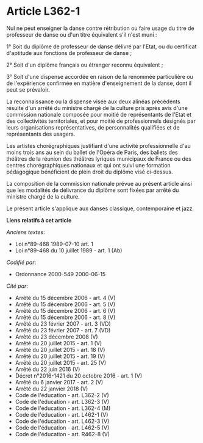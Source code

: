 # Article L362-1

Nul ne peut enseigner la danse contre rétribution ou faire usage du titre de professeur de danse ou d'un titre équivalent
s'il n'est muni :

1° Soit du diplôme de professeur de danse délivré par l'Etat, ou du certificat d'aptitude aux fonctions de professeur de
danse ;

2° Soit d'un diplôme français ou étranger reconnu équivalent ;

3° Soit d'une dispense accordée en raison de la renommée particulière ou de l'expérience confirmée en matière d'enseignement
de la danse, dont il peut se prévaloir.

La reconnaissance ou la dispense visée aux deux alinéas précédents résulte d'un arrêté du ministre chargé de la culture pris
après avis d'une commission nationale composée pour moitié de représentants de l'Etat et des collectivités territoriales, et
pour moitié de professionnels désignés par leurs organisations représentatives, de personnalités qualifiées et de
représentants des usagers.

Les artistes chorégraphiques justifiant d'une activité professionnelle d'au moins trois ans au sein du ballet de l'Opéra de
Paris, des ballets des théâtres de la réunion des théâtres lyriques municipaux de France ou des centres chorégraphiques
nationaux et qui ont suivi une formation pédagogique bénéficient de plein droit du diplôme visé ci-dessus.

La composition de la commission nationale prévue au présent article ainsi que les modalités de délivrance du diplôme sont
fixées par arrêté du ministre chargé de la culture.

Le présent article s'applique aux danses classique, contemporaine et jazz.

**Liens relatifs à cet article**

_Anciens textes_:

  - Loi n°89-468 1989-07-10 art. 1
  - Loi n°89-468 du 10 juillet 1989 - art. 1 (Ab)

_Codifié par_:

  - Ordonnance 2000-549 2000-06-15

_Cité par_:

  - Arrêté du 15 décembre 2006 - art. 4 (V)
  - Arrêté du 15 décembre 2006 - art. 5 (V)
  - Arrêté du 15 décembre 2006 - art. 6 (V)
  - Arrêté du 15 décembre 2006 - art. 8 (V)
  - Arrêté du 23 février 2007 - art. 3 (VD)
  - Arrêté du 23 février 2007 - art. 7 (VD)
  - Arrêté du 23 décembre 2008 (V)
  - Arrêté du 20 juillet 2015 - art. 1 (V)
  - Arrêté du 20 juillet 2015 - art. 18 (V)
  - Arrêté du 20 juillet 2015 - art. 19 (V)
  - Arrêté du 20 juillet 2015 - art. 25 (V)
  - Arrêté du 22 juin 2016 (V)
  - Décret n°2016-1421 du 20 octobre 2016 - art. 1 (V)
  - Arrêté du 6 janvier 2017 - art. 2 (V)
  - Arrêté du 22 janvier 2018 (V)
  - Code de l'éducation - art. L362-2 (V)
  - Code de l'éducation - art. L362-3 (V)
  - Code de l'éducation - art. L362-4 (M)
  - Code de l'éducation - art. L462-1 (V)
  - Code de l'éducation - art. L462-3 (V)
  - Code de l'éducation - art. L462-5 (V)
  - Code de l'éducation - art. R462-8 (V)
